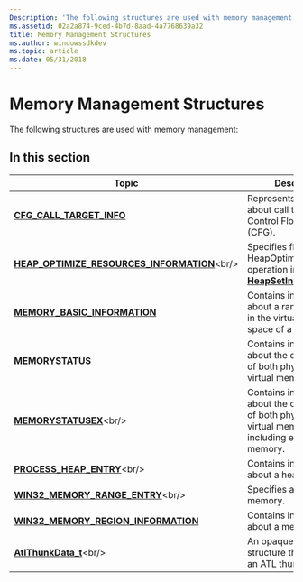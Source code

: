 ```yaml
---
Description: 'The following structures are used with memory management:'
ms.assetid: 02a2a874-9ced-4b7d-8aad-4a7768639a32
title: Memory Management Structures
ms.author: windowssdkdev
ms.topic: article
ms.date: 05/31/2018
---
```


# Memory Management Structures

The following structures are used with memory management:

## In this section



| Topic                                                                                            | Description                                                                                                                       |
|--------------------------------------------------------------------------------------------------|-----------------------------------------------------------------------------------------------------------------------------------|
| [**CFG\_CALL\_TARGET\_INFO**](-cfg-call-target-info.md)<br/>                              | Represents information about call targets for Control Flow Guard (CFG).<br/>                                                |
| [**HEAP\_OPTIMIZE\_RESOURCES\_INFORMATION**](https://msdn.microsoft.com/en-us/library/Dn872745(v=VS.85).aspx)<br/> | Specifies flags for a HeapOptimizeResources operation initiated with [**HeapSetInformation**](/windows/desktop/api/HeapApi/nf-heapapi-heapsetinformation).<br/> |
| [**MEMORY\_BASIC\_INFORMATION**](/windows/desktop/api/Winnt/ns-winnt-_memory_basic_information)<br/>                    | Contains information about a range of pages in the virtual address space of a process.<br/>                                 |
| [**MEMORYSTATUS**](/windows/desktop/api/WinBase/ns-winbase-_memorystatus)<br/>                                              | Contains information about the current state of both physical and virtual memory.<br/>                                      |
| [**MEMORYSTATUSEX**](https://msdn.microsoft.com/en-us/library/Aa366770(v=VS.85).aspx)<br/>                                          | Contains information about the current state of both physical and virtual memory, including extended memory.<br/>           |
| [**PROCESS\_HEAP\_ENTRY**](https://msdn.microsoft.com/en-us/library/Aa366798(v=VS.85).aspx)<br/>                                | Contains information about a heap element.<br/>                                                                             |
| [**WIN32\_MEMORY\_RANGE\_ENTRY**](https://msdn.microsoft.com/en-us/library/Hh780544(v=VS.85).aspx)<br/>                       | Specifies a range of memory.<br/>                                                                                           |
| [**WIN32\_MEMORY\_REGION\_INFORMATION**](/windows/desktop/api/MemoryApi/ns-memoryapi-win32_memory_region_information)<br/>         | Contains information about a memory region.<br/>                                                                            |
| [**AtlThunkData\_t**](https://msdn.microsoft.com/en-us/library/Mt805050(v=VS.85).aspx)<br/>                                             | An opaque data structure that represents an ATL thunk.<br/>                                                                 |



 

 

 




